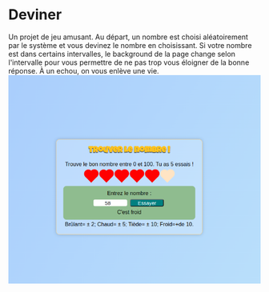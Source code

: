 # Deviner
Un projet de jeu amusant. Au départ,  un nombre est choisi aléatoirement par le système et vous devinez le nombre en choisissant. Si votre nombre est dans certains intervalles, le background de la page change selon l'intervalle pour vous permettre de ne pas trop vous éloigner de la bonne réponse. À un echou, on vous enlève une vie.   
![alt text](https://github.com/Kenedy-GBESSI/Deviner/blob/main/deviner.png?raw=true)
